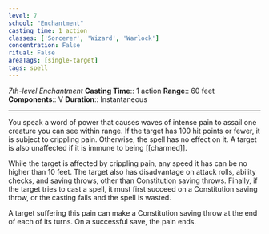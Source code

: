 ```yaml
---
level: 7
school: "Enchantment"
casting_time: 1 action
classes: ['Sorcerer', 'Wizard', 'Warlock']
concentration: False
ritual: False
areaTags: [single-target]
tags: spell
---
```


_7th-level Enchantment_
**Casting Time**:: 1 action
**Range**:: 60 feet
**Components**:: V
**Duration**:: Instantaneous

---

You speak a word of power that causes waves of intense pain to assail one creature you can see within range. If the target has 100 hit points or fewer, it is subject to crippling pain. Otherwise, the spell has no effect on it. A target is also unaffected if it is immune to being [[charmed]].

While the target is affected by crippling pain, any speed it has can be no higher than 10 feet. The target also has disadvantage on attack rolls, ability checks, and saving throws, other than Constitution saving throws. Finally, if the target tries to cast a spell, it must first succeed on a Constitution saving throw, or the casting fails and the spell is wasted.

A target suffering this pain can make a Constitution saving throw at the end of each of its turns. On a successful save, the pain ends.



